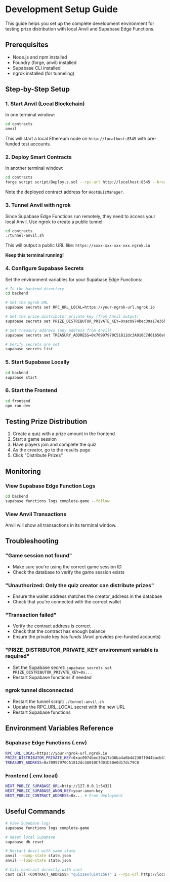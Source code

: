 # Development Setup Guide

This guide helps you set up the complete development environment for testing prize distribution with local Anvil and Supabase Edge Functions.

## Prerequisites

- Node.js and npm installed
- Foundry (forge, anvil) installed
- Supabase CLI installed
- ngrok installed (for tunneling)

## Step-by-Step Setup

### 1. Start Anvil (Local Blockchain)

In one terminal window:

```bash
cd contracts
anvil
```

This will start a local Ethereum node on `http://localhost:8545` with pre-funded test accounts.

### 2. Deploy Smart Contracts

In another terminal window:

```bash
cd contracts
forge script script/Deploy.s.sol --rpc-url http://localhost:8545 --broadcast
```

Note the deployed contract address for `HootQuizManager`.

### 3. Tunnel Anvil with ngrok

Since Supabase Edge Functions run remotely, they need to access your local Anvil. Use ngrok to create a public tunnel:

```bash
cd contracts
./tunnel-anvil.sh
```

This will output a public URL like: `https://xxxx-xxx-xxx-xxx.ngrok.io`

**Keep this terminal running!**

### 4. Configure Supabase Secrets

Set the environment variables for your Supabase Edge Functions:

```bash
# In the backend directory
cd backend

# Set the ngrok URL
supabase secrets set RPC_URL_LOCAL=https://your-ngrok-url.ngrok.io

# Set the prize distributor private key (from Anvil output)
supabase secrets set PRIZE_DISTRIBUTOR_PRIVATE_KEY=0xac0974bec39a17e36ba4a6b4d238ff944bacb478cbed5efcae784d7bf4f2ff80

# Set treasury address (any address from Anvil)
supabase secrets set TREASURY_ADDRESS=0x70997970C51812dc3A010C7d01b50e0d17dc79C8

# Verify secrets are set
supabase secrets list
```

### 5. Start Supabase Locally

```bash
cd backend
supabase start
```

### 6. Start the Frontend

```bash
cd frontend
npm run dev
```

## Testing Prize Distribution

1. Create a quiz with a prize amount in the frontend
2. Start a game session
3. Have players join and complete the quiz
4. As the creator, go to the results page
5. Click "Distribute Prizes"

## Monitoring

### View Supabase Edge Function Logs

```bash
cd backend
supabase functions logs complete-game --follow
```

### View Anvil Transactions

Anvil will show all transactions in its terminal window.

## Troubleshooting

### "Game session not found"
- Make sure you're using the correct game session ID
- Check the database to verify the game session exists

### "Unauthorized: Only the quiz creator can distribute prizes"
- Ensure the wallet address matches the creator_address in the database
- Check that you're connected with the correct wallet

### "Transaction failed"
- Verify the contract address is correct
- Check that the contract has enough balance
- Ensure the private key has funds (Anvil provides pre-funded accounts)

### "PRIZE_DISTRIBUTOR_PRIVATE_KEY environment variable is required"
- Set the Supabase secret: `supabase secrets set PRIZE_DISTRIBUTOR_PRIVATE_KEY=0x...`
- Restart Supabase functions if needed

### ngrok tunnel disconnected
- Restart the tunnel script: `./tunnel-anvil.sh`
- Update the RPC_URL_LOCAL secret with the new URL
- Restart Supabase functions

## Environment Variables Reference

### Supabase Edge Functions (.env)
```bash
RPC_URL_LOCAL=https://your-ngrok-url.ngrok.io
PRIZE_DISTRIBUTOR_PRIVATE_KEY=0xac0974bec39a17e36ba4a6b4d238ff944bacb478cbed5efcae784d7bf4f2ff80
TREASURY_ADDRESS=0x70997970C51812dc3A010C7d01b50e0d17dc79C8
```

### Frontend (.env.local)
```bash
NEXT_PUBLIC_SUPABASE_URL=http://127.0.0.1:54321
NEXT_PUBLIC_SUPABASE_ANON_KEY=your-anon-key
NEXT_PUBLIC_CONTRACT_ADDRESS=0x... # From deployment
```

## Useful Commands

```bash
# View Supabase logs
supabase functions logs complete-game

# Reset local Supabase
supabase db reset

# Restart Anvil with same state
anvil --dump-state state.json
anvil --load-state state.json

# Call contract directly with cast
cast call <CONTRACT_ADDRESS> "quizzes(uint256)" 1 --rpc-url http://localhost:8545
```


